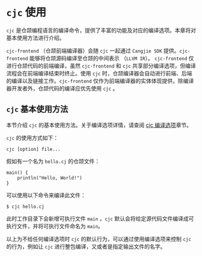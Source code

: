 # `cjc` 使用

`cjc` 是仓颉编程语言的编译命令，提供了丰富的功能及对应的编译选项。本章将对基本使用方法进行介绍。

`cjc-frontend` （仓颉前端编译器）会随 `cjc` 一起通过 `Cangjie SDK` 提供。`cjc-frontend` 能够将仓颉源码编译至仓颉的中间表示 （`LLVM IR`）。 `cjc-frontend` 仅进行仓颉代码的前端编译，虽然 `cjc-frontend` 和 `cjc` 共享部分编译选项，但编译流程会在前端编译结束时终止。使用 `cjc` 时，仓颉编译器会自动进行前端、后端的编译以及链接工作。`cjc-frontend` 仅作为前端编译器的实体体现提供，除编译器开发者外，仓颉代码的编译应优先使用 `cjc` 。

## `cjc` 基本使用方法

本节介绍 `cjc` 的基本使用方法。关于编译选项详情，请查阅 [cjc 编译选项](../Appendix/compile_options_OHOS.md)章节。

`cjc` 的使用方式如下：

```shell
cjc [option] file...
```

假如有一个名为 `hello.cj` 的仓颉文件：

<!-- run -->

```cangjie
main() {
    println("Hello, World!")
}
```

可以使用以下命令来编译此文件：

```shell
$ cjc hello.cj
```

此时工作目录下会新增可执行文件 `main` ，`cjc` 默认会将给定源代码文件编译成可执行文件，并将可执行文件命名为 `main`。

以上为不给任何编译选项时 `cjc` 的默认行为，可以通过使用编译选项来控制 `cjc` 的行为，例如让 `cjc` 进行整包编译，又或者是指定输出文件的名字。
